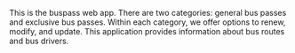 This is the buspass web app. There are two categories: general bus passes and exclusive bus passes. Within each category, we offer options to renew, modify, and update.
This application provides information about bus routes and bus drivers.
